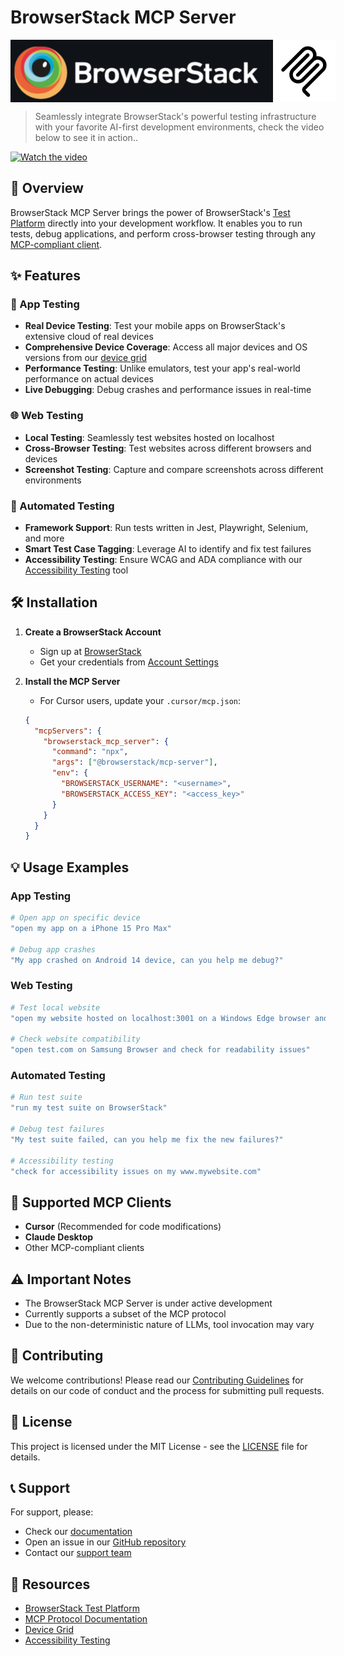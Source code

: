 # BrowserStack MCP Server
<div style="display: flex; justify-content: space-between;">
<img src="assets/browserstack-logo.png" alt="BrowserStack Logo" height="100"> <img src="assets/mcp-logo.png" alt="MCP Server Logo" width="100">
</div>

> Seamlessly integrate BrowserStack's powerful testing infrastructure with your favorite AI-first development environments, check the video below to see it in action..
 
[![Watch the video](https://img.youtube.com/vi/vy1sx0J7sTk/0.jpg)](https://www.youtube.com/watch?v=vy1sx0J7sTk)


## 🚀 Overview

BrowserStack MCP Server brings the power of BrowserStack's [Test Platform](https://www.browserstack.com/test-platform) directly into your development workflow. It enables you to run tests, debug applications, and perform cross-browser testing through any [MCP-compliant client](https://modelcontextprotocol.io/clients#feature-support-matrix).

## ✨ Features

### 📱 App Testing
- **Real Device Testing**: Test your mobile apps on BrowserStack's extensive cloud of real devices
- **Comprehensive Device Coverage**: Access all major devices and OS versions from our [device grid](https://www.browserstack.com/list-of-browsers-and-platforms/app_live)
- **Performance Testing**: Unlike emulators, test your app's real-world performance on actual devices
- **Live Debugging**: Debug crashes and performance issues in real-time

### 🌐 Web Testing
- **Local Testing**: Seamlessly test websites hosted on localhost
- **Cross-Browser Testing**: Test websites across different browsers and devices
- **Screenshot Testing**: Capture and compare screenshots across different environments

### 🧪 Automated Testing
- **Framework Support**: Run tests written in Jest, Playwright, Selenium, and more
- **Smart Test Case Tagging**: Leverage AI to identify and fix test failures
- **Accessibility Testing**: Ensure WCAG and ADA compliance with our [Accessibility Testing](https://www.browserstack.com/accessibility-testing) tool

## 🛠️ Installation

1. **Create a BrowserStack Account**
   - Sign up at [BrowserStack](https://www.browserstack.com/signup)
   - Get your credentials from [Account Settings](https://www.browserstack.com/accounts/profile/details)

2. **Install the MCP Server**
   - For Cursor users, update your `.cursor/mcp.json`:
   ```json
   {
     "mcpServers": {
       "browserstack_mcp_server": {
         "command": "npx",
         "args": ["@browserstack/mcp-server"],
         "env": {
           "BROWSERSTACK_USERNAME": "<username>",
           "BROWSERSTACK_ACCESS_KEY": "<access_key>"
         }
       }
     }
   }
   ```

## 💡 Usage Examples

### App Testing
```bash
# Open app on specific device
"open my app on a iPhone 15 Pro Max"

# Debug app crashes
"My app crashed on Android 14 device, can you help me debug?"
```

### Web Testing
```bash
# Test local website
"open my website hosted on localhost:3001 on a Windows Edge browser and take a screenshot"

# Check website compatibility
"open test.com on Samsung Browser and check for readability issues"
```

### Automated Testing
```bash
# Run test suite
"run my test suite on BrowserStack"

# Debug test failures
"My test suite failed, can you help me fix the new failures?"

# Accessibility testing
"check for accessibility issues on my www.mywebsite.com"
```

## 🤝 Supported MCP Clients

- **Cursor** (Recommended for code modifications)
- **Claude Desktop**
- Other MCP-compliant clients

## ⚠️ Important Notes

- The BrowserStack MCP Server is under active development
- Currently supports a subset of the MCP protocol
- Due to the non-deterministic nature of LLMs, tool invocation may vary

## 📝 Contributing

We welcome contributions! Please read our [Contributing Guidelines](CONTRIBUTING.md) for details on our code of conduct and the process for submitting pull requests.

## 📄 License

This project is licensed under the MIT License - see the [LICENSE](LICENSE) file for details.

## 📞 Support

For support, please:
- Check our [documentation](https://www.browserstack.com/docs)
- Open an issue in our [GitHub repository](https://github.com/browserstack/mcp-server)
- Contact our [support team](https://www.browserstack.com/contact)

## 🔗 Resources

- [BrowserStack Test Platform](https://www.browserstack.com/test-platform)
- [MCP Protocol Documentation](https://modelcontextprotocol.io)
- [Device Grid](https://www.browserstack.com/list-of-browsers-and-platforms/app_live)
- [Accessibility Testing](https://www.browserstack.com/accessibility-testing)
